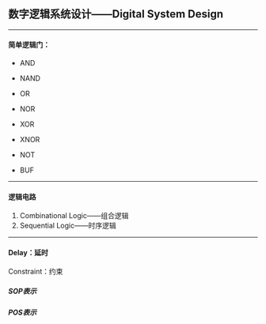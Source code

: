 ## 数字逻辑系统设计——Digital System Design

---
#### 简单逻辑门：
* AND
* NAND

* OR
* NOR

* XOR
* XNOR

* NOT
* BUF

---
#### 逻辑电路
1. Combinational Logic——组合逻辑
2. Sequential Logic——时序逻辑

---
#### Delay：延时

Constraint：约束

##### SOP表示
##### POS表示

